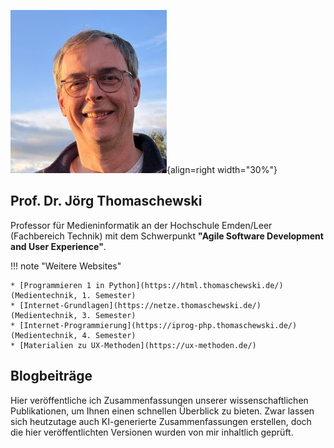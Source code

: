 ![Jörg Thomaschewski](assets/JT-Web.jpg){align=right width="30%"}
## Prof. Dr. Jörg Thomaschewski
Professor für Medieninformatik an der Hochschule Emden/Leer (Fachbereich Technik) mit dem Schwerpunkt **"Agile Software Development and User Experience"**.

!!! note "Weitere Websites"
    
    * [Programmieren 1 in Python](https://html.thomaschewski.de/) (Medientechnik, 1. Semester)
    * [Internet-Grundlagen](https://netze.thomaschewski.de/) (Medientechnik, 3. Semester)
    * [Internet-Programmierung](https://iprog-php.thomaschewski.de/) (Medientechnik, 4. Semester)
    * [Materialien zu UX-Methoden](https://ux-methoden.de/)

<!--
## Über diese Website

Mein Ziel ist es, übersichtliche und informative Internetauftritte zu erstellen. Statische HTML-Seiten sorgen für optimale Ladezeiten. Daher nutze ich das System [MkDocs](https://www.mkdocs.org/) mit dem [Material-Template](https://squidfunk.github.io/mkdocs-material/).

* MkDocs bietet ein [Responsive Design](https://de.wikipedia.org/wiki/Responsive_Webdesign), ist vielfach erprobt, gut dokumentiert und funktioniert ohne [Cookies](https://de.wikipedia.org/wiki/HTTP-Cookie).
* Besonders hervorzuheben ist die eingebaute Suche, die über die Taste <kbd>F</kbd> aktiviert werden kann.
-->
## Blogbeiträge

Hier veröffentliche ich Zusammenfassungen unserer wissenschaftlichen Publikationen, um Ihnen einen schnellen Überblick zu bieten. Zwar lassen sich heutzutage auch KI-generierte Zusammenfassungen erstellen, doch die hier veröffentlichten Versionen wurden von mir inhaltlich geprüft.
